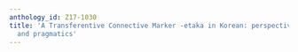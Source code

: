 ```yaml
---
anthology_id: Z17-1030
title: 'A Transferentive Connective Marker -etaka in Korean: perspectives of grammaticalilzation
  and pragmatics'
---
```

